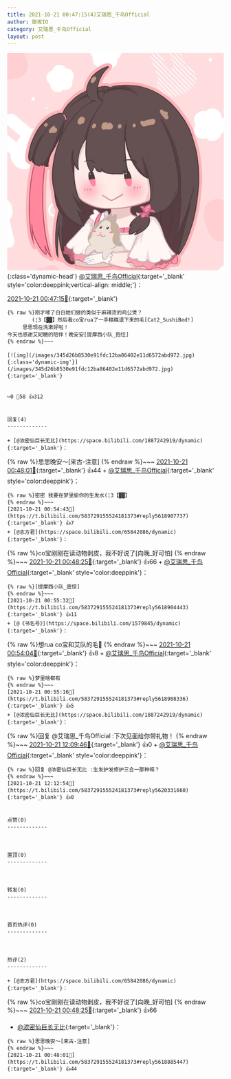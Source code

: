```yaml
---
title: 2021-10-21 00:47:15(4)艾瑞思_千鸟Official
author: 御坂IO
category: 艾瑞思_千鸟Official
layout: post
---
```


![img](/images/7e08840c56f251de28bdf766b647bd5fe9a5d50a.jpg){:class='dynamic-head'}
[@艾瑞思_千鸟Official](https://space.bilibili.com/1090010845/dynamic){:target='_blank' style='color:deeppink;vertical-align: middle;'}：

[2021-10-21 00:47:15🔗](https://t.bilibili.com/583729155524181373){:target='_blank'}

~~~
{% raw %}刚才嗦了白白她们做的类似于麻辣烫的鸡公煲？              
        (¦3【▓▓】然后看co宝rua了一手糕糕退下来的毛[Cat2_SushiBed!]
     思思现在洗漱好啦！
今天也感谢艾妃糖的陪伴！晚安安[提摩西小队_抱住]
{% endraw %}~~~

[![img](/images/345d26b8530e91fdc12ba86402e11d6572abd972.jpg){:class='dynamic-img'}](/images/345d26b8530e91fdc12ba86402e11d6572abd972.jpg){:target='_blank'}


↪️0 💬58 👍312


回复(4)
-------------

+ [@浓密仙巨长无比](https://space.bilibili.com/1887242919/dynamic){:target='_blank'}：
~~~
{% raw %}思思晚安～[来古-注意]
{% endraw %}~~~
[2021-10-21 00:48:01🔗](https://t.bilibili.com/583729155524181373#reply5618885447){:target='_blank'} 👍44
    + [@艾瑞思_千鸟Official](https://space.bilibili.com/1090010845/dynamic){:target='_blank' style='color:deeppink'}：
~~~
{% raw %}密密 我要在梦里偷你的生发水(¦3【▓▓】
{% endraw %}~~~
[2021-10-21 00:54:43🔗](https://t.bilibili.com/583729155524181373#reply5618907737){:target='_blank'} 👍7
+ [@志方君](https://space.bilibili.com/65842086/dynamic){:target='_blank'}：
~~~
{% raw %}co宝刚刚在读动物剥皮，我不好说了[向晚_好可怕]
{% endraw %}~~~
[2021-10-21 00:48:25🔗](https://t.bilibili.com/583729155524181373#reply5618890148){:target='_blank'} 👍66
    + [@艾瑞思_千鸟Official](https://space.bilibili.com/1090010845/dynamic){:target='_blank' style='color:deeppink'}：
~~~
{% raw %}[提摩西小队_震惊]
{% endraw %}~~~
[2021-10-21 00:55:32🔗](https://t.bilibili.com/583729155524181373#reply5618904443){:target='_blank'} 👍11
+ [@《书名号》](https://space.bilibili.com/1579845/dynamic){:target='_blank'}：
~~~
{% raw %}想rua co宝和艾队的毛🤤
{% endraw %}~~~
[2021-10-21 00:54:04🔗](https://t.bilibili.com/583729155524181373#reply5618911270){:target='_blank'} 👍8
    + [@艾瑞思_千鸟Official](https://space.bilibili.com/1090010845/dynamic){:target='_blank' style='color:deeppink'}：
~~~
{% raw %}梦里啥都有
{% endraw %}~~~
[2021-10-21 00:55:16🔗](https://t.bilibili.com/583729155524181373#reply5618908336){:target='_blank'} 👍5
+ [@浓密仙巨长无比](https://space.bilibili.com/1887242919/dynamic){:target='_blank'}：
~~~
{% raw %}回复 @艾瑞思_千鸟Official :下次见面给你带礼物！
{% endraw %}~~~
[2021-10-21 12:09:46🔗](https://t.bilibili.com/583729155524181373#reply5620312171){:target='_blank'} 👍0
    + [@艾瑞思_千鸟Official](https://space.bilibili.com/1090010845/dynamic){:target='_blank' style='color:deeppink'}：
~~~
{% raw %}回复 @浓密仙巨长无比 :生发护发修护三合一那种嘛？
{% endraw %}~~~
[2021-10-21 12:12:54🔗](https://t.bilibili.com/583729155524181373#reply5620331660){:target='_blank'} 👍0


点赞(0)
-------------



置顶(0)
-------------



转发(0)
-------------



首页热评(0)
-------------



热评(2)
-------------

+ [@志方君](https://space.bilibili.com/65842086/dynamic){:target='_blank'}：
~~~
{% raw %}co宝刚刚在读动物剥皮，我不好说了[向晚_好可怕]
{% endraw %}~~~
[2021-10-21 00:48:25🔗](https://t.bilibili.com/583729155524181373#reply5618890148){:target='_blank'} 👍66
+ [@浓密仙巨长无比](https://space.bilibili.com/1887242919/dynamic){:target='_blank'}：
~~~
{% raw %}思思晚安～[来古-注意]
{% endraw %}~~~
[2021-10-21 00:48:01🔗](https://t.bilibili.com/583729155524181373#reply5618885447){:target='_blank'} 👍44


